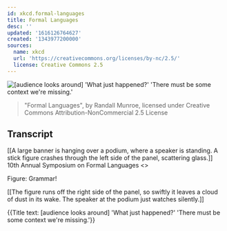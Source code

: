 ```yaml
---
id: xkcd.formal-languages
title: Formal Languages
desc: ''
updated: '1616126764627'
created: '1343977200000'
sources:
  name: xkcd
  url: 'https://creativecommons.org/licenses/by-nc/2.5/'
  license: Creative Commons 2.5
---
```

![[audience looks around] 'What just happened?' 'There must be some context we're missing.'](https://imgs.xkcd.com/comics/formal_languages.png)
> "Formal Languages", by Randall Munroe, licensed under Creative Commons Attribution-NonCommercial 2.5 License

## Transcript
[[A large banner is hanging over a podium, where a speaker is standing.  A stick figure crashes through the left side of the panel, scattering glass.]]
10th Annual Symposium on Formal Languages
<<CRASH>>

Figure: Grammar!

[[The figure runs off the right side of the panel, so swiftly it leaves a cloud of dust in its wake.  The speaker at the podium just watches silently.]]

{{Title text: [audience looks around] 'What just happened?' 'There must be some context we're missing.'}}
